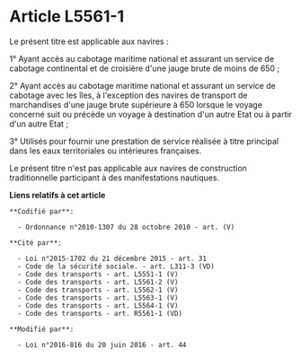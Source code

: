 # Article L5561-1

Le présent titre est applicable aux navires : 

1° Ayant accès au cabotage maritime national et assurant un service de cabotage continental et de croisière d'une jauge brute
de moins de 650 ; 

2° Ayant accès au cabotage maritime national et assurant un service de cabotage avec les îles, à l'exception des navires de
transport de marchandises d'une jauge brute supérieure à 650 lorsque le voyage concerné suit ou précède un voyage à
destination d'un autre Etat ou à partir d'un autre Etat ; 

3° Utilisés pour fournir une prestation de service réalisée à titre principal dans les eaux territoriales ou intérieures
françaises.  

Le présent titre n'est pas applicable aux navires de construction traditionnelle participant à des manifestations nautiques.

**Liens relatifs à cet article**

	**Codifié par**:

	  - Ordonnance n°2010-1307 du 28 octobre 2010 - art. (V)

	**Cité par**:

	  - Loi n°2015-1702 du 21 décembre 2015 - art. 31
	  - Code de la sécurité sociale. - art. L311-3 (VD)
	  - Code des transports - art. L5551-1 (V)
	  - Code des transports - art. L5561-2 (V)
	  - Code des transports - art. L5562-1 (V)
	  - Code des transports - art. L5563-1 (V)
	  - Code des transports - art. L5564-1 (V)
	  - Code des transports - art. R5561-1 (VD)

	**Modifié par**:

	  - Loi n°2016-816 du 20 juin 2016 - art. 44
